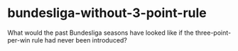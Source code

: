 # bundesliga-without-3-point-rule
What would the past Bundesliga seasons have looked like if the three-point-per-win rule had never been introduced?
